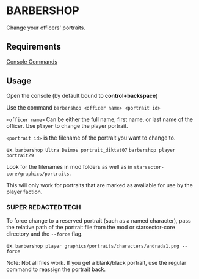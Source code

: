 # BARBERSHOP

Change your officers' portraits.

## Requirements

[Console Commands](https://fractalsoftworks.com/forum/index.php?topic=4106.0)

## Usage

Open the console (by default bound to **control+backspace**)

Use the command `barbershop <officer name> <portrait id>`

`<officer name>` Can be either the full name, first name, or last name of the officer. Use `player` to change the player portrait.

`<portrait id>` is the filename of the portrait you want to change to.

ex. `barbershop Ultra Deimos portrait_diktat07`
`barbershop player portrait29`

Look for the filenames in mod folders as well as in `starsector-core/graphics/portraits`.

This will only work for portraits that are marked as available for use by the player faction.

### SUPER REDACTED TECH

To force change to a reserved portrait (such as a named character), pass the relative path of the portrait file from the mod or starsector-core directory and the `--force` flag. 

ex. `barbershop player graphics/portraits/characters/andrada1.png --force`

Note: Not all files work. If you get a blank/black portrait, use the regular command to reassign the portrait back.
